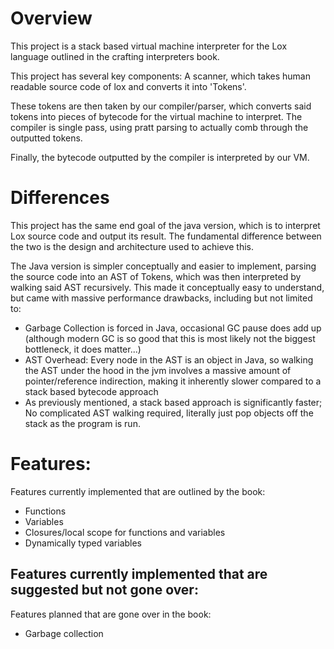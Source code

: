 # Overview
This project is a stack based virtual machine interpreter for the 
Lox language outlined in the crafting interpreters book. 

This project has several key components:
A scanner, which takes human readable source code of lox and converts it into 'Tokens'. 

These tokens are then taken by our compiler/parser, which converts said tokens into pieces of bytecode for the virtual machine to interpret.
The compiler is single pass, using pratt parsing to actually comb through the outputted tokens.

Finally, the bytecode outputted by the compiler is interpreted by our VM.

# Differences
This project has the same end goal of the java version, which is to interpret Lox source code
and output its result. The fundamental difference between the two is the design and architecture used to achieve this.

The Java version is simpler conceptually and easier to implement, parsing the source code into an 
AST of Tokens, which was then interpreted by walking said AST recursively. 
This made it conceptually easy to understand, but came with massive performance drawbacks, including but not limited to:
- Garbage Collection is forced in Java, occasional GC pause does add up (although modern GC is so good that this is most likely not the biggest bottleneck, it does matter...)
- AST Overhead: Every node in the AST is an object in Java, so walking the AST under the hood in the jvm involves a massive amount of pointer/reference indirection, making it inherently slower compared to a stack based bytecode approach
- As previously mentioned, a stack based approach is significantly faster; No complicated AST walking required, literally just pop objects off the stack as the program is run. 

# Features:
Features currently implemented that are outlined by the book:
- Functions
- Variables
- Closures/local scope for functions and variables
- Dynamically typed variables

Features currently implemented that are suggested but not gone over:
- 

Features planned that are gone over in the book:
- Garbage collection
